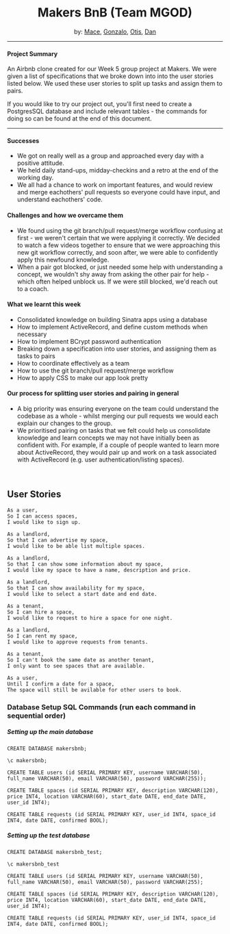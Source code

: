 # <div style="text-align: center">Makers BnB (Team MGOD) </div>

<div style="text-align: center"> by: <a href="https://github.com/mace-akkari">Mace</a>, <a href="https://github.com/gonzalober">Gonzalo</a>, <a href="https://github.com/otisvg">Otis</a>, <a href="https://github.com/dan-holmes">Dan</a></div>

---

#### Project Summary
An Airbnb clone created for our Week 5 group project at Makers. We were given a list of specifications that we broke down into into the user stories listed below. We used these user stories to split up tasks and assign them to pairs.  

If you would like to try our project out, you'll first need to create a PostgresSQL database and include relevant tables - the commands for doing so can be found at the end of this document.

---

#### Successes
* We got on really well as a group and approached every day with a positive attitude.
* We held daily stand-ups, midday-checkins and a retro at the end of the working day.
* We all had a chance to work on important features, and would review and merge eachothers' pull requests so everyone could have input, and understand eachothers' code.


#### Challenges and how we overcame them
* We found using the git branch/pull request/merge workflow confusing at first - we weren't certain that we were applying it correctly. We decided to watch a few videos together to ensure that we were approaching this new git workflow correctly, and soon after, we were able to confidently apply this newfound knowledge.
* When a pair got blocked, or just needed some help with understanding a concept, we wouldn't shy away from asking the other pair for help - which often helped unblock us. If we were still blocked, we'd reach out to a coach.

#### What we learnt this week
* Consolidated knowledge on building Sinatra apps using a database
* How to implement ActiveRecord, and define custom methods when necessary
* How to implement BCrypt password authentication
* Breaking down a specification into user stories, and assigning them as tasks to pairs
* How to coordinate effectively as a team
* How to use the git branch/pull request/merge workflow
* How to apply CSS to make our app look pretty

#### Our process for splitting user stories and pairing in general
* A big priority was ensuring everyone on the team could understand the codebase as a whole - whilst merging our pull requests we would each explain our changes to the group.
* We prioritised pairing on tasks that we felt could help us consolidate knowledge and learn concepts we may not have initially been as confident with. For example, if a couple of people wanted to learn more about ActiveRecord, they would pair up and work on a task associated with ActiveRecord (e.g. user authentication/listing spaces).

<br>

## User Stories


```
As a user,  
So I can access spaces,  
I would like to sign up.
```

```
As a landlord,  
So that I can advertise my space,  
I would like to be able list multiple spaces.
```

```
As a landlord,
So that I can show some information about my space,
I would like my space to have a name, description and price.
```

```
As a landlord,
So that I can show availability for my space,
I would like to select a start date and end date.
```

```
As a tenant,
So I can hire a space,
I would like to request to hire a space for one night.
```

```
As a landlord,
So I can rent my space,
I would like to approve requests from tenants.
```

```
As a tenant,
So I can't book the same date as another tenant,
I only want to see spaces that are available.
```

```
As a user,
Until I confirm a date for a space,
The space will still be avilable for other users to book.
```

### Database Setup SQL Commands (run each command in sequential order)

##### Setting up the main database
```
CREATE DATABASE makersbnb;

\c makersbnb;

CREATE TABLE users (id SERIAL PRIMARY KEY, username VARCHAR(50), full_name VARCHAR(50), email VARCHAR(50), password VARCHAR(255));

CREATE TABLE spaces (id SERIAL PRIMARY KEY, description VARCHAR(120), price INT4, location VARCHAR(60), start_date DATE, end_date DATE, user_id INT4);

CREATE TABLE requests (id SERIAL PRIMARY KEY, user_id INT4, space_id INT4, date DATE, confirmed BOOL);
```

##### Setting up the test database
```
CREATE DATABASE makersbnb_test;

\c makersbnb_test

CREATE TABLE users (id SERIAL PRIMARY KEY, username VARCHAR(50), full_name VARCHAR(50), email VARCHAR(50), password VARCHAR(255);

CREATE TABLE spaces (id SERIAL PRIMARY KEY, description VARCHAR(120), price INT4, location VARCHAR(60), start_date DATE, end_date DATE, user_id INT4);

CREATE TABLE requests (id SERIAL PRIMARY KEY, user_id INT4, space_id INT4, date DATE, confirmed BOOL);
```
